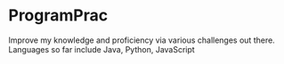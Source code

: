 # ProgramPrac
Improve my knowledge and proficiency via various challenges out there. Languages so far include Java, Python, JavaScript
